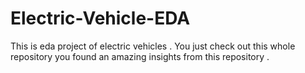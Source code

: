 # Electric-Vehicle-EDA
This is eda project of electric vehicles . You just check out this whole repository you found an amazing insights from this repository .
